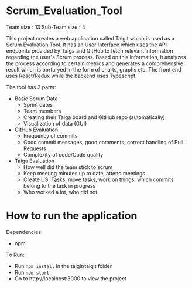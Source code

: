 # Scrum_Evaluation_Tool

Team size : 13
Sub-Team size : 4

This project creates a web application called Taigit which is used as a Scrum Evaluation Tool. It has an User Interface which uses the API endpoints provided by Taiga and GitHub to fetch relevant information regarding the user's Scrum process. Based on this information, it analyzes the process according to certain metrics and generates a comprehensive result which is portaryed in the form of charts, graphs etc. The front end uses React/Redux while the backend uses Typescript.

The tool has 3 parts:

 * Basic Scrum Data
   * Sprint dates
   * Team members
   * Creating their Taiga board and GitHub repo (automatically)
   * Visualization of data (GUI)
 * GitHub Evaluation
   * Frequency of commits
   * Good commit messages, good comments, correct handling of Pull Requests
   * Complexity of code/Code quality
 * Taiga Evaluation
   * How well did the team stick to scrum
   * Keep meeting minutes up to date, attend meetings
   * Create US, Tasks, move tasks, work on things, which commits belong to the task in progress
   * Who worked a lot, who did not
                 
# How to run the application
Dependencies:
- npm

To Run:
- Run ```npm install``` in the taigit/taigit folder
- Run ```npm start```
- Go to http://localhost:3000 to view the project
